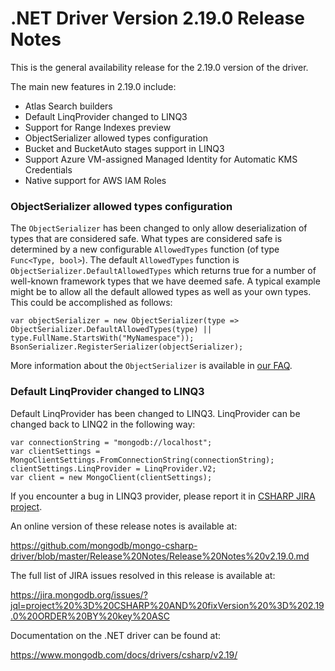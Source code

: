 # .NET Driver Version 2.19.0 Release Notes

This is the general availability release for the 2.19.0 version of the driver.

The main new features in 2.19.0 include:

* Atlas Search builders
* Default LinqProvider changed to LINQ3
* Support for Range Indexes preview
* ObjectSerializer allowed types configuration
* Bucket and BucketAuto stages support in LINQ3
* Support Azure VM-assigned Managed Identity for Automatic KMS Credentials
* Native support for AWS IAM Roles

### ObjectSerializer allowed types configuration

The `ObjectSerializer` has been changed to only allow deserialization of types that are considered safe. 
What types are considered safe is determined by a new configurable `AllowedTypes` function (of type `Func<Type, bool>`).
The default `AllowedTypes` function is `ObjectSerializer.DefaultAllowedTypes` which returns true for a number of well-known framework types that we have deemed safe.
A typical example might be to allow all the default allowed types as well as your own types. This could be accomplished as follows:

```
var objectSerializer = new ObjectSerializer(type => ObjectSerializer.DefaultAllowedTypes(type) || type.FullName.StartsWith("MyNamespace"));
BsonSerializer.RegisterSerializer(objectSerializer);
```

More information about the `ObjectSerializer` is available in [our FAQ](https://www.mongodb.com/docs/drivers/csharp/v2.19/faq).


### Default LinqProvider changed to LINQ3
Default LinqProvider has been changed to LINQ3.
LinqProvider can be changed back to LINQ2 in the following way:

```
var connectionString = "mongodb://localhost";
var clientSettings = MongoClientSettings.FromConnectionString(connectionString);
clientSettings.LinqProvider = LinqProvider.V2;
var client = new MongoClient(clientSettings);
```
If you encounter a bug in LINQ3 provider, please report it in [CSHARP JIRA project](https://jira.mongodb.org/projects/CSHARP/issues).


An online version of these release notes is available at:

https://github.com/mongodb/mongo-csharp-driver/blob/master/Release%20Notes/Release%20Notes%20v2.19.0.md

The full list of JIRA issues resolved in this release is available at:

https://jira.mongodb.org/issues/?jql=project%20%3D%20CSHARP%20AND%20fixVersion%20%3D%202.19.0%20ORDER%20BY%20key%20ASC

Documentation on the .NET driver can be found at:

https://www.mongodb.com/docs/drivers/csharp/v2.19/
